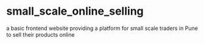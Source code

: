 # small_scale_online_selling
a basic frontend website providing a platform for small scale traders in Pune to sell their products online
